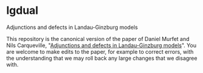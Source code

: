 # lgdual
Adjunctions and defects in Landau-Ginzburg models

This repository is the canonical version of the paper of Daniel Murfet and Nils Carqueville, "[Adjunctions and defects in Landau-Ginzburg models](http://arxiv.org/abs/1208.1481)". You are welcome to make edits to the paper, for example to correct errors, with the understanding that we may roll back any large changes that we disagree with.

